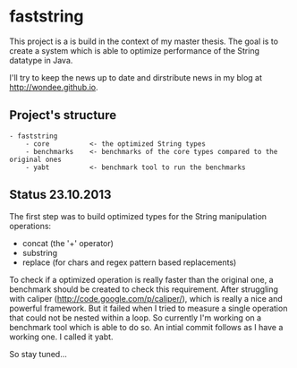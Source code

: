 # faststring

This project is a is build in the context of my master thesis. The goal is to create a system which is able to optimize performance of the String datatype in Java. 

I'll try to keep the news up to date and dirstribute news in my blog at http://wondee.github.io.

## Project's structure

```
- faststring
	- core 			<- the optimized String types
	- benchmarks 	<- benchmarks of the core types compared to the original ones
	- yabt			<- benchmark tool to run the benchmarks
```

## Status 23.10.2013

The first step was to build optimized types for the String manipulation operations:

- concat (the '+' operator)
- substring
- replace (for chars and regex pattern based replacements)

To check if a optimized operation is really faster than the original one, a benchmark should be created to check this requirement. After struggling with caliper (http://code.google.com/p/caliper/), which is really a nice and powerful framework. But it failed when I tried to measure a single operation that could not be nested within a loop. So currently I'm working on a benchmark tool which is able to do so. An intial commit follows as I have a working one. I called it yabt.

So stay tuned...


